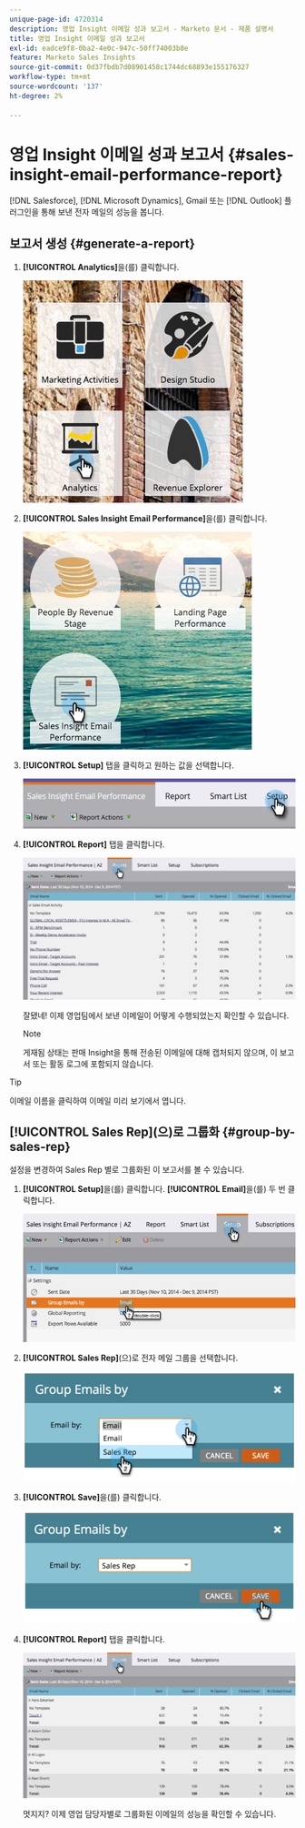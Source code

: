 ```yaml
---
unique-page-id: 4720314
description: 영업 Insight 이메일 성과 보고서 - Marketo 문서 - 제품 설명서
title: 영업 Insight 이메일 성과 보고서
exl-id: eadce9f8-0ba2-4e0c-947c-50ff74003b8e
feature: Marketo Sales Insights
source-git-commit: 0d37fbdb7d08901458c1744dc68893e155176327
workflow-type: tm+mt
source-wordcount: '137'
ht-degree: 2%

---
```


# 영업 Insight 이메일 성과 보고서 {#sales-insight-email-performance-report}

[!DNL Salesforce], [!DNL Microsoft Dynamics], Gmail 또는 [!DNL Outlook] 플러그인을 통해 보낸 전자 메일의 성능을 봅니다.

## 보고서 생성 {#generate-a-report}

1. **[!UICONTROL Analytics]**&#x200B;을(를) 클릭합니다.

   ![](assets/mainnav-analyticshand-small.png)

1. **[!UICONTROL Sales Insight Email Performance]**&#x200B;을(를) 클릭합니다.

   ![](assets/analytics-salesemailreporthand.png)

1. **[!UICONTROL Setup]** 탭을 클릭하고 원하는 값을 선택합니다.

   ![](assets/three.png)

1. **[!UICONTROL Report]** 탭을 클릭합니다.

   ![](assets/image2014-12-9-12-3a5-3a35.png)

   잘됐네! 이제 영업팀에서 보낸 이메일이 어떻게 수행되었는지 확인할 수 있습니다.

   >[!NOTE]
   >
   >게재됨 상태는 판매 Insight을 통해 전송된 이메일에 대해 캡처되지 않으며, 이 보고서 또는 활동 로그에 포함되지 않습니다.

>[!TIP]
>
>이메일 이름을 클릭하여 이메일 미리 보기에서 엽니다.

## [!UICONTROL Sales Rep]&#x200B;(으)로 그룹화 {#group-by-sales-rep}

설정을 변경하여 Sales Rep 별로 그룹화된 이 보고서를 볼 수 있습니다.

1. **[!UICONTROL Setup]**&#x200B;을(를) 클릭합니다. **[!UICONTROL Email]**&#x200B;을(를) 두 번 클릭합니다.

   ![](assets/image2014-12-9-12-3a12-3a19.png)

1. **[!UICONTROL Sales Rep]**(으)로 전자 메일 그룹을 선택합니다.

   ![](assets/image2014-12-9-12-3a16-3a42.png)

1. **[!UICONTROL Save]**&#x200B;을(를) 클릭합니다.

   ![](assets/image2014-12-9-12-3a17-3a39.png)

1. **[!UICONTROL Report]** 탭을 클릭합니다.

   ![](assets/image2014-12-9-12-3a19-3a7.png)

   멋지지? 이제 영업 담당자별로 그룹화된 이메일의 성능을 확인할 수 있습니다.

